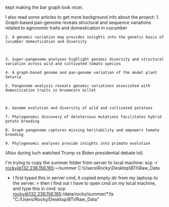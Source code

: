 kept making the bar graph look nicer.

I also read some articles to get more background info about the project:
    1. Graph-based pan-genome reveals structural and sequence variations related to agronomic traits and domestication in cucumber

    2. A genomic variation map provides insights into the genetic basis of cucumber domestication and diversity

    

    3. Super-pangenome analyses highlight genomic diversity and structural variation across wild and cultivated tomato species

    4. A graph-based genome and pan-genome variation of the model plant Setaria

    5. Pangenome analysis reveals genomic variations associated with domestication traits in broomcorn millet

    

    6. Genome evolution and diversity of wild and cultivated potatoes

    7. Phylogenomic discovery of deleterious mutations facilitates hybrid potato breeding

    8. Graph pangenome captures missing heritability and empowers tomato breeding

    9. Phylogenomic analyses provide insights into primate evolution
(Also during luch watched Trump vs Biden presidential debate lol)

I'm trying to copy the summer folder from server to local machine:
 scp -r rocky@132.236.156.165:~/summer C:\Users\Rocky\Desktop\BTI\Raw_Data
 - I first typed this in server cmd, it copied empty dir from my laptoop to the server.
 = then I find out I have to open cmd on my local machine, and type this in cmd:
    scp rocky@132.236.156.165:/data/rocky/summer/*.fa "C:/Users/Rocky/Desktop/BTI/Raw_Data"
